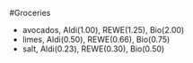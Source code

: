 #Groceries 

- avocados, Aldi(1.00), REWE(1.25), Bio(2.00)
- limes, Aldi(0.50), REWE(0.66), Bio(0.75)
- salt, Aldi(0.23), REWE(0.30), Bio(0.50)
